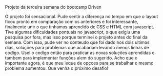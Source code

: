 Projeto da terceira semana do bootcamp Driven


O projeto foi sensacional. Pude sentir a diferença no tempo em que o layout ficou pronto em comparação com os anteriores e foi interessante, finalmente unir o que tinhamos aprendido de CSS e HTML com javascript. Tive algumas dificuldades pontuais no javascript, o que exigiu uma pesquisa por fora, mas isso porque terminei o projeto antes do final da semana. Com isso, pude ver no conteudo que foi dado nos dois ultimos dias, soluções para problemas que acabariam levando menos linhas de codigo. Usei o codigo então para praticar as novas soluções aprendidas e tambem para implementar funções alem do sugerido. Acho que o importante agora, é que meu leque de opçoes para se trabalhar o mesmo problema aumentou. Que venha o próximo desafio!